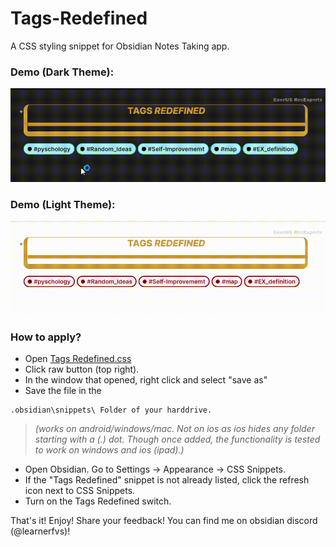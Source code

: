 # Tags-Redefined
A CSS styling snippet for Obsidian Notes Taking app. 

### Demo (Dark Theme):
![Demo Dark 1](https://github.com/learnerfvs/Tags-Redefined/blob/main/Demo%20Dark%201.gif)

### Demo (Light Theme):
![Demo Light 1](https://github.com/learnerfvs/Tags-Redefined/blob/main/Demo%20Light%201.gif)

### How to apply?
- Open [Tags Redefined.css](https://github.com/learnerfvs/Tags-Redefined/blob/main/Tags%20Redefined.css)
- Click raw button (top right).
- In the window that opened, right click and select "save as"
- Save the file in the 
```
.obsidian\snippets\ Folder of your harddrive. 
```
>  _(works on android/windows/mac. Not on ios as ios hides any folder starting with a (.) dot. Though once added, the functionality is tested to work on windows and ios (ipad).)_
- Open Obsidian. Go to Settings -> Appearance -> CSS Snippets.
- If the "Tags Redefined" snippet is not already listed, click the refresh icon next to CSS Snippets.  
- Turn on the Tags Redefined switch. 

That's it!
Enjoy!
Share your feedback!
You can find me on obsidian discord (@learnerfvs)! 

